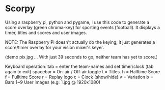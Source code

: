 # Scorpy

Using a raspberry pi, python and pygame, I use this code to generate a score overlay (green chroma-key) for sporting events (football). It displays a timer, titles and scores and user images.

NOTE: The Raspberry Pi doesn't actually do the keying, it just generates a score/timer overlay for your vision mixer's keyer.

(demo pix.jpg   ... With just 39 seconds to go, neither team has yet to score.)

Keyboard operation:
tab = enter the team-names and set timer/clock (tab again to exit)
spacebar = On-air / Off-air toggle
t = Titles.
h = Halftime Score
f = Fulltime Score
r = Replay logo
c = Clock (show/hide)
v = Variation
b = Bars
1~9 User images (e.g:  1.jpg @ 1920x1080)
